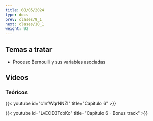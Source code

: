 ```yaml
---
title: 08/05/2024
type: docs
prev: clases/9_1
next: clases/10_1
weight: 92
---
```



## Temas a tratar

* Proceso Bernoulli y sus variables asociadas

## Videos

### Teóricos

{{< youtube id="c1nfWqrNNZI" title="Capítulo 6" >}}

{{< youtube id="LvECD3TcbKo" title="Capítulo 6 - Bonus track" >}}




